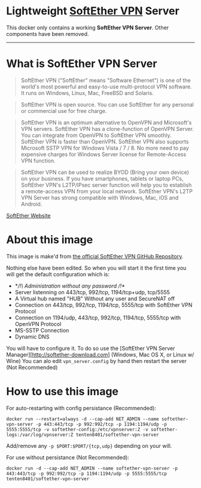 # Lightweight [SoftEther VPN](https://github.com/SoftEtherVPN/SoftEtherVPN) Server

This docker only contains a working **SoftEther VPN Server**. Other components have been removed.
___

# What is SoftEther VPN Server
> SoftEther VPN ("SoftEther" means "Software Ethernet") is one of the world's most powerful and easy-to-use multi-protocol VPN software. It runs on Windows, Linux, Mac, FreeBSD and Solaris.

> SoftEther VPN is open source. You can use SoftEther for any personal or commercial use for free charge.

>SoftEther VPN is an optimum alternative to OpenVPN and Microsoft's VPN servers. SoftEther VPN has a clone-function of OpenVPN Server. You can integrate from OpenVPN to SoftEther VPN smoothly. SoftEther VPN is faster than OpenVPN. SoftEther VPN also supports Microsoft SSTP VPN for Windows Vista / 7 / 8. No more need to pay expensive charges for Windows Server license for Remote-Access VPN function.

>SoftEther VPN can be used to realize BYOD (Bring your own device) on your business. If you have smartphones, tablets or laptop PCs, SoftEther VPN's L2TP/IPsec server function will help you to establish a remote-access VPN from your local network. SoftEther VPN's L2TP VPN Server has strong compatible with Windows, Mac, iOS and Android.

[SoftEther Website](https://www.softether.org/)

# About this image
This image is make'd from [the official SoftEther VPN GitHub Repository](https://github.com/SoftEtherVPN/SoftEtherVPN).

Nothing else have been edited. So when you will start it the first time you will get the default configuration which is:
* **/!\ Administration without any password /!\**
* Server listenning on 443/tcp, 992/tcp, 1194/tcp+udp, tcp/5555
* A Virtual hub named "HUB" Without any user and SecureNAT off
* Connection on 443/tcp, 992/tcp, 1194/tcp, 5555/tcp with SoftEther VPN Protocol
* Connection on 1194/udp, 443/tcp, 992/tcp, 1194/tcp, 5555/tcp with OpenVPN Protocol
* MS-SSTP Connection
* Dynamic DNS

You will have to configure it. To do so use the [SoftEther VPN Server Manager][http://softether-download.com] (Windows, Mac OS X, or Linux w/ Wine)
You can alo edit `vpn_server.config` by hand then restart the server (Not Recommended)

# How to use this image
For auto-restarting with config persistance (Recommended):
```
docker run --restart=always -d --cap-add NET_ADMIN --name softether-vpn-server -p 443:443/tcp -p 992:992/tcp -p 1194:1194/udp -p 5555:5555/tcp -v softether-config:/etc/vpnserver:Z -v softether-logs:/var/log/vpnserver:Z tenten8401/softether-vpn-server
```
Add/remove any ```-p $PORT:$PORT/{tcp,udp}``` depending on your will.

For use without persistance (Not Recommended):
```
docker run -d --cap-add NET_ADMIN --name softether-vpn-server -p 443:443/tcp -p 992:992/tcp -p 1194:1194/udp -p 5555:5555/tcp tenten8401/softether-vpn-server
```